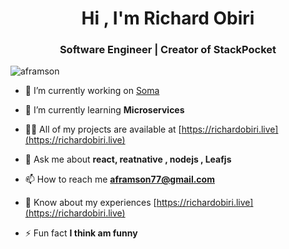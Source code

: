 <h1 align="center">Hi , I'm Richard Obiri</h1>
<h3 align="center">Software Engineer | Creator of StackPocket</h3>

<p align="left"> <img src="https://komarev.com/ghpvc/?username=aframson&label=Profile%20views&color=0e75b6&style=flat" alt="aframson" /> </p>

- 🔭 I’m currently working on [Soma](https://somaapp.tech)

- 🌱 I’m currently learning **Microservices**

- 👨‍💻 All of my projects are available at [https://richardobiri.live](https://richardobiri.live)

- 💬 Ask me about **react, reatnative , nodejs , Leafjs**

- 📫 How to reach me **aframson77@gmail.com**

- 📄 Know about my experiences [https://richardobiri.live](https://richardobiri.live)

- ⚡ Fun fact **I think am funny**

